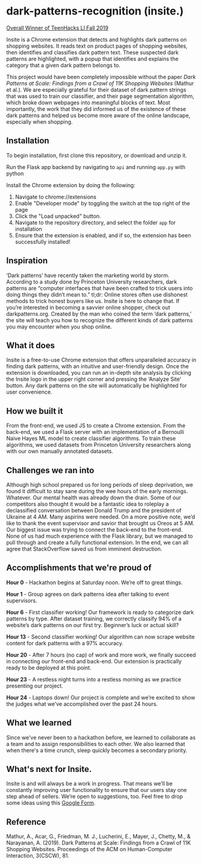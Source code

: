 # dark-patterns-recognition (insite.)
[Overall Winner of TeenHacks LI Fall 2019](https://devpost.com/software/insite-qfpjcd)

Insite is a Chrome extension that detects and highlights dark patterns on shopping websites. It reads text on product pages of shopping websites, then identifies and classifies dark pattern text. These suspected dark patterns are highlighted, with a popup that identifies and explains the category that a given dark pattern belongs to. 

This project would have been completely impossible without the paper *Dark Patterns at Scale: Findings from a Crawl of 11K Shopping Websites* (Mathur et al.). We are especially grateful for their dataset of dark pattern strings that was used to train our classifier, and their page segmentation algorithm, which broke down webpages into meaningful blocks of text. Most importantly, the work that they did informed us of the existence of these dark patterns and helped us become more aware of the online landscape, especially when shopping.

## Installation
To begin installation, first clone this repository, or download and unzip it.

Run the Flask app backend by navigating to `api` and running `app.py` with python

Install the Chrome extension by doing the following:
1. Navigate to chrome://extensions
2. Enable "Developer mode" by toggling the switch at the top right of the page
3. Click the "Load unpacked" button.
4. Navigate to the repository directory, and select the folder `app` for installation
5. Ensure that the extension is enabled, and if so, the extension has been successfully installed!

## Inspiration
‘Dark patterns’ have recently taken the marketing world by storm. According to a study done by Princeton University researchers, dark patterns are “computer interfaces that have been crafted to trick users into doing things they didn’t mean to.” tl;dr: Online stores often use dishonest methods to trick honest buyers like us. Insite is here to change that.
If you’re interested in becoming a savvier online shopper, check out darkpatterns.org. Created by the man who coined the term ‘dark patterns,’ the site will teach you how to recognize the different kinds of dark patterns you may encounter when you shop online.

## What it does
Insite is a free-to-use Chrome extension that offers unparalleled accuracy in finding dark patterns, with an intuitive and user-friendly design. Once the extension is downloaded, you can run an in-depth site analysis by clicking the Insite logo in the upper right corner and pressing the ‘Analyze Site’ button. Any dark patterns on the site will automatically be highlighted for user convenience.

## How we built it
From the front-end, we used JS to create a Chrome extension. From the back-end, we used a Flask server with an implementation of a Bernoulli Naive Hayes ML model to create classifier algorithms. To train these algorithms, we used datasets from Princeton University researchers along with our own manually annotated datasets.

## Challenges we ran into
Although high school prepared us for long periods of sleep deprivation, we found it difficult to stay sane during the wee hours of the early mornings. Whatever. Our mental health was already down the drain. Some of our competitors also thought it would be a fantastic idea to roleplay a declassified conversation between Donald Trump and the president of Ukraine at 4 AM. Many aspirins were needed. On a more positive note, we’d like to thank the event supervisor and savior that brought us Oreos at 5 AM.
Our biggest issue was trying to connect the back-end to the front-end. None of us had much experience with the Flask library, but we managed to pull through and create a fully functional extension. In the end, we can all agree that StackOverflow saved us from imminent destruction.

## Accomplishments that we're proud of
**Hour 0** - Hackathon begins at Saturday noon. We’re off to great things.

**Hour 1** - Group agrees on dark patterns idea after talking to event supervisors.

**Hour 6** - First classifier working! Our framework is ready to categorize dark patterns by type. After dataset training, we correctly classify 94% of a website’s dark patterns on our first try. Beginner’s luck or actual skill?

**Hour 13** - Second classifier working! Our algorithm can now scrape website content for dark patterns with a 97% accuracy.

**Hour 20** - After 7 hours (no cap) of work and more work, we finally succeed in connecting our front-end and back-end. Our extension is practically ready to be deployed at this point.

**Hour 23** - A restless night turns into a restless morning as we practice presenting our project.

**Hour 24** - Laptops down! Our project is complete and we’re excited to show the judges what we’ve accomplished over the past 24 hours.

## What we learned
Since we've never been to a hackathon before, we learned to collaborate as a team and to assign responsibilities to each other. We also learned that when there's a time crunch, sleep quickly becomes a secondary priority.

## What's next for Insite.
Insite is and will always be a work in progress. That means we’ll be constantly improving user functionality to ensure that our users stay one step ahead of sellers. We’re open to suggestions, too. Feel free to drop some ideas using this [Google Form](https://forms.gle/1Ca6hrhEHTxcjkfWA).

## Reference
Mathur, A., Acar, G., Friedman, M. J., Lucherini, E., Mayer, J., Chetty, M., & Narayanan, A. (2019). Dark Patterns at Scale: Findings from a Crawl of 11K Shopping Websites. Proceedings of the ACM on Human-Computer Interaction, 3(CSCW), 81.
